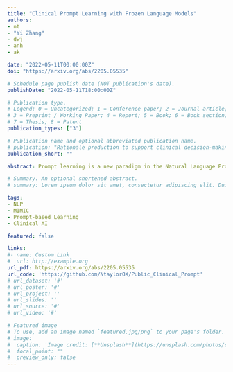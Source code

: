 ```yaml
---
title: "Clinical Prompt Learning with Frozen Language Models"
authors: 
- nt
- "Yi Zhang"
- dwj
- anh
- ak

date: "2022-05-11T00:00:00Z"
doi: "https://arxiv.org/abs/2205.05535"

# Schedule page publish date (NOT publication's date).
publishDate: "2022-05-11T18:00:00Z"

# Publication type.
# Legend: 0 = Uncategorized; 1 = Conference paper; 2 = Journal article;
# 3 = Preprint / Working Paper; 4 = Report; 5 = Book; 6 = Book section;
# 7 = Thesis; 8 = Patent
publication_types: ["3"]

# Publication name and optional abbreviated publication name.
# publication: "Rationale production to support clinical decision-making"
publication_short: ""

abstract: Prompt learning is a new paradigm in the Natural Language Processing (NLP) field which has shown impressive performance on a number of natural language tasks with common benchmarking text datasets in full, few-shot, and zero-shot train-evaluation setups. Recently, it has even been observed that large but frozen pre-trained language models (PLMs) with prompt learning outperform smaller but fine-tuned models. However, as with many recent NLP trends, the performance of even the largest PLMs such as GPT-3 do not perform well on specialized domains (e.g. medical text), and the common practice to achieve State of the Art (SoTA) results still consists of pre-training and fine-tuning the PLMs on downstream tasks. The reliance on fine-tuning large PLMs is problematic in clinical settings where data is often held in non-GPU environments, and more resource efficient methods of training specialized domain models is crucial. We investigated the viability of prompt learning on clinically meaningful decision tasks and directly compared with more traditional fine-tuning methods. Results are partially in line with the prompt learning literature, with prompt learning able to match or improve on traditional fine-tuning with substantially fewer trainable parameters and requiring less training data. We argue that prompt learning therefore provides lower computational resource costs applicable to clinical settings, that can serve as an alternative to fine-tuning ever increasing in size PLMs.

# Summary. An optional shortened abstract.
# summary: Lorem ipsum dolor sit amet, consectetur adipiscing elit. Duis posuere tellus ac convallis placerat. Proin tincidunt magna sed ex sollicitudin condimentum.

tags:
- NLP
- MIMIC
- Prompt-based Learning
- Clinical AI

featured: false

links:
#- name: Custom Link
#  url: http://example.org
url_pdf: https://arxiv.org/abs/2205.05535
url_code: 'https://github.com/NtaylorOX/Public_Clinical_Prompt'
# url_dataset: '#'
# url_poster: '#'
# url_project: ''
# url_slides: ''
# url_source: '#'
# url_video: '#'

# Featured image
# To use, add an image named `featured.jpg/png` to your page's folder. 
# image:
#  caption: 'Image credit: [**Unsplash**](https://unsplash.com/photos/s9CC2SKySJM)'
#  focal_point: ""
#  preview_only: false
---
```


